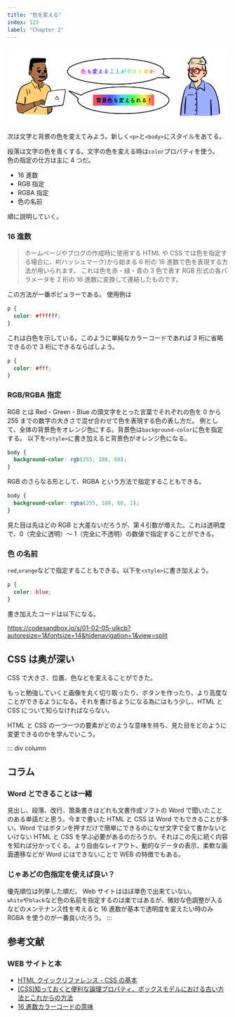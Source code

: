 ```yaml
---
title: "色を変える"
index: 123
label: "Chapter 2"
---
```


![](./images/many-color.png)

次は文字と背景の色を変えてみよう。新しく`<p>`と`<body>`にスタイルをあてる。

段落は文字の色を青くする。文字の色を変える時は`color`プロパティを使う。  
色の指定の仕方は主に 4 つだ。

- 16 進数
- RGB 指定
- RGBA 指定
- 色の名前

順に説明していく。

### 16 進数

> ホームページやブログの作成時に使用する HTML や CSS では色を指定する場合に、#(ハッシュマーク)から始まる 6 桁の 16 進数で色を表現する方法が用いられます。 これは色を赤・緑・青の 3 色で表す RGB 形式の各パラメータを 2 桁の 16 進数に変換して連結したものです。

この方法が一番ポピュラーである。
使用例は

```css
p {
  color: #ffffff;
}
```

これは白色を示している。このように単純なカラーコードであれば 3 桁に省略できるので 3 桁にできるならばしよう。

```css
p {
  color: #fff;
}
```

### RGB/RGBA 指定

RGB とは Red・Green・Blue の頭文字をとった言葉でそれぞれの色を 0 から 255 までの数字の大きさで混ぜ合わせて色を表現する色の表し方だ。
例として、全体の背景色をオレンジ色にする。背景色は`background-color`に色を指定する。
以下を`<style>`に書き加えると背景色がオレンジ色になる。

```css
body {
  background-color: rgb(255, 180, 60);
}
```

RGB のさらなる形として、RGBA という方法で指定することもできる。

```css
body {
  background-color: rgba(255, 180, 60, 1);
}
```

見た目は先ほどの RGB と大差ないだろうが、第４引数が増えた。これは透明度で、0（完全に透明）～ 1（完全に不透明）の数値で指定することができる。

### 色 の名前

`red`,`orange`などで指定することもできる。以下を`<style>`に書き加えよう。

```css
p {
  color: blue;
}
```

書き加えたコードは以下になる。

https://codesandbox.io/s/01-02-05-ulkcb?autoresize=1&fontsize=14&hidenavigation=1&view=split

## CSS は奥が深い

CSS で大きさ、位置、色などを変えることができた。

もっと勉強していくと画像を丸く切り取ったり、ボタンを作ったり、より高度なことができるようになる。それを書けるようになる為にはもう少し、HTML と CSS について知らなければならない。

HTML と CSS の一つ一つの要素がどのような意味を持ち、見た目をどのように変更できるのかを学んでいこう。

::: div column

## コラム

### Word とできることは一緒

見出し、段落、改行、箇条書きはどれも文書作成ソフトの Word で聞いたことのある単語だと思う。今まで書いた HTML と CSS は Word でもできることが多い。Word ではボタンを押すだけで簡単にできるのになぜ文字で全て書かないといけない HTML と CSS を学ぶ必要があるのだろうか。それはこの先に続く内容を知れば分かってくる。より自由なレイアウト、動的なデータの表示、柔軟な画面遷移などが Word にはできないことで WEB の特徴でもある。

### じゃあどの色指定を使えば良い？

優先順位は列挙した順だ。
Web サイトはほぼ単色で出来ていない。  
`white`や`black`など色の名前を指定するのは楽ではあるが、微妙な色調整が入るなどのメンテナンス性を考えると 16 進数が基本で透明度を変えたい時のみ RGBA を使うのが一番良いだろう。
:::

## 参考文献

### WEB サイトと本

- [HTML クイックリファレンス - CSS の基本](http://www.htmq.com/csskihon/)
- [[CSS]知っておくと便利な論理プロパティ、ボックスモデルにおける古い方法とこれからの方法](https://coliss.com/articles/build-websites/operation/css/new-css-logical-properties.html)
- [16 進数カラーコードの意味](https://www.peko-step.com/tool/tfcolor.html)
